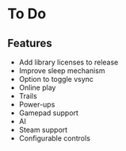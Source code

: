 # To Do

## Features

- Add library licenses to release
- Improve sleep mechanism
- Option to toggle vsync
- Online play
- Trails
- Power-ups
- Gamepad support
- AI
- Steam support
- Configurable controls
